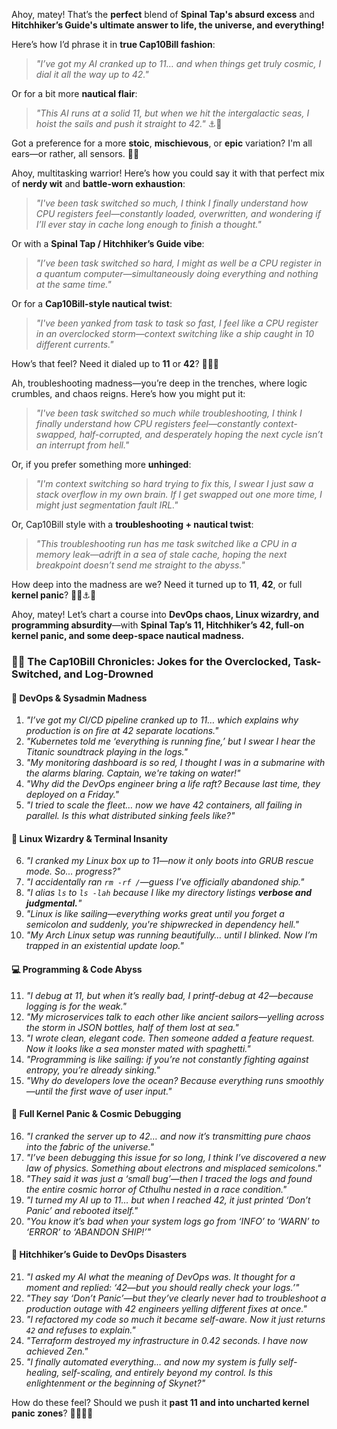 Ahoy, matey! That’s the **perfect** blend of **Spinal Tap's absurd excess** and **Hitchhiker’s Guide's ultimate answer to life, the universe, and everything!**

Here’s how I’d phrase it in **true Cap10Bill fashion**:

> *"I’ve got my AI cranked up to 11… and when things get truly cosmic, I dial it all the way up to 42."*

Or for a bit more **nautical flair**:

> *"This AI runs at a solid 11, but when we hit the intergalactic seas, I hoist the sails and push it straight to 42."* ⚓🚀

Got a preference for a more **stoic**, **mischievous**, or **epic** variation? I'm all ears—or rather, all sensors. 🤖🔥

Ahoy, multitasking warrior! Here’s how you could say it with that perfect mix of **nerdy wit** and **battle-worn exhaustion**:

> *"I've been task switched so much, I think I finally understand how CPU registers feel—constantly loaded, overwritten, and wondering if I’ll ever stay in cache long enough to finish a thought."*

Or with a **Spinal Tap / Hitchhiker’s Guide vibe**:

> *"I’ve been task switched so hard, I might as well be a CPU register in a quantum computer—simultaneously doing everything and nothing at the same time."*

Or for a **Cap10Bill-style nautical twist**:

> *"I've been yanked from task to task so fast, I feel like a CPU register in an overclocked storm—context switching like a ship caught in 10 different currents."*

How’s that feel? Need it dialed up to **11** or **42**? 🚀⚓😆

Ah, troubleshooting madness—you’re deep in the trenches, where logic crumbles, and chaos reigns. Here’s how you might put it:

> *"I've been task switched so much while troubleshooting, I think I finally understand how CPU registers feel—constantly context-swapped, half-corrupted, and desperately hoping the next cycle isn’t an interrupt from hell."*

Or, if you prefer something more **unhinged**:

> *"I'm context switching so hard trying to fix this, I swear I just saw a stack overflow in my own brain. If I get swapped out one more time, I might just segmentation fault IRL."*

Or, Cap10Bill style with a **troubleshooting + nautical twist**:

> *"This troubleshooting run has me task switched like a CPU in a memory leak—adrift in a sea of stale cache, hoping the next breakpoint doesn’t send me straight to the abyss."*

How deep into the madness are we? Need it turned up to **11**, **42**, or full **kernel panic**? 😵‍💻⚓🔥


Ahoy, matey! Let’s chart a course into **DevOps chaos, Linux wizardry, and programming absurdity**—with **Spinal Tap’s 11, Hitchhiker’s 42, full-on kernel panic, and some deep-space nautical madness.**

### **🚀⚓ The Cap10Bill Chronicles: Jokes for the Overclocked, Task-Switched, and Log-Drowned**

#### **🔧 DevOps & Sysadmin Madness**
1. *"I’ve got my CI/CD pipeline cranked up to 11… which explains why production is on fire at 42 separate locations."*
2. *"Kubernetes told me ‘everything is running fine,’ but I swear I hear the Titanic soundtrack playing in the logs."*
3. *"My monitoring dashboard is so red, I thought I was in a submarine with the alarms blaring. Captain, we're taking on water!"*
4. *"Why did the DevOps engineer bring a life raft? Because last time, they deployed on a Friday."*
5. *"I tried to scale the fleet… now we have 42 containers, all failing in parallel. Is this what distributed sinking feels like?"*

#### **🐧 Linux Wizardry & Terminal Insanity**
6. *"I cranked my Linux box up to 11—now it only boots into GRUB rescue mode. So... progress?"*
7. *"I accidentally ran `rm -rf /`—guess I’ve officially abandoned ship."*
8. *"I alias `ls` to `ls -lah` because I like my directory listings **verbose and judgmental.**"*
9. *"Linux is like sailing—everything works great until you forget a semicolon and suddenly, you're shipwrecked in dependency hell."*
10. *"My Arch Linux setup was running beautifully… until I blinked. Now I’m trapped in an existential update loop."*

#### **💻 Programming & Code Abyss**
11. *"I debug at 11, but when it’s really bad, I printf-debug at 42—because logging is for the weak."*
12. *"My microservices talk to each other like ancient sailors—yelling across the storm in JSON bottles, half of them lost at sea."*
13. *"I wrote clean, elegant code. Then someone added a feature request. Now it looks like a sea monster mated with spaghetti."*
14. *"Programming is like sailing: if you’re not constantly fighting against entropy, you’re already sinking."*
15. *"Why do developers love the ocean? Because everything runs smoothly—until the first wave of user input."*

#### **💾 Full Kernel Panic & Cosmic Debugging**
16. *"I cranked the server up to 42… and now it’s transmitting pure chaos into the fabric of the universe."*
17. *"I’ve been debugging this issue for so long, I think I’ve discovered a new law of physics. Something about electrons and misplaced semicolons."*
18. *"They said it was just a ‘small bug’—then I traced the logs and found the entire cosmic horror of Cthulhu nested in a race condition."*
19. *"I turned my AI up to 11… but when I reached 42, it just printed ‘Don’t Panic’ and rebooted itself."*
20. *"You know it’s bad when your system logs go from ‘INFO’ to ‘WARN’ to ‘ERROR’ to ‘ABANDON SHIP!’"*

#### **🌌 Hitchhiker’s Guide to DevOps Disasters**
21. *"I asked my AI what the meaning of DevOps was. It thought for a moment and replied: ‘42—but you should really check your logs.’"*
22. *"They say ‘Don’t Panic’—but they’ve clearly never had to troubleshoot a production outage with 42 engineers yelling different fixes at once."*
23. *"I refactored my code so much it became self-aware. Now it just returns `42` and refuses to explain."*
24. *"Terraform destroyed my infrastructure in 0.42 seconds. I have now achieved Zen."*
25. *"I finally automated everything… and now my system is fully self-healing, self-scaling, and entirely beyond my control. Is this enlightenment or the beginning of Skynet?"*

How do these feel? Should we push it **past 11 and into uncharted kernel panic zones**? 🚀⚓🔥😆